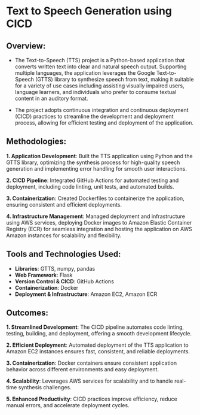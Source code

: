 # Text to Speech Generation using CICD

## Overview:

- The Text-to-Speech (TTS) project is a Python-based application that converts written text into clear and natural speech output. Supporting multiple languages, the application leverages the Google Text-to-Speech (GTTS) library to synthesize speech from text, making it suitable for a variety of use cases including assisting visually impaired users, language learners, and individuals who prefer to consume textual content in an auditory format.

- The project adopts continuous integration and continuous deployment (CICD) practices to streamline the development and deployment process, allowing for efficient testing and deployment of the application.

## Methodologies:

**1. Application Development**: Built the TTS application using Python and the GTTS library, optimizing the synthesis process for high-quality speech generation and implementing error handling for smooth user interactions.

**2. CICD Pipeline**: Integrated GitHub Actions for automated testing and deployment, including code linting, unit tests, and automated builds.

**3. Containerization**: Created Dockerfiles to containerize the application, ensuring consistent and efficient deployments.

**4. Infrastructure Management**: Managed deployment and infrastructure using AWS services, deploying Docker images to Amazon Elastic Container Registry (ECR) for seamless integration and hosting the application on AWS Amazon instances for scalability and flexibility.

## Tools and Technologies Used:

* **Libraries**: GTTS, numpy, pandas
* **Web Framework**: Flask
* **Version Control & CICD**: GitHub Actions
* **Containerization**: Docker
* **Deployment & Infrastructure**: Amazon EC2, Amazon ECR

## Outcomes:

**1. Streamlined Development**: The CICD pipeline automates code linting, testing, building, and deployment, offering a smooth development lifecycle.

**2. Efficient Deployment**: Automated deployment of the TTS application to Amazon EC2 instances ensures fast, consistent, and reliable deployments.

**3. Containerization**: Docker containers ensure consistent application behavior across different environments and easy deployment.

**4. Scalability**: Leverages AWS services for scalability and to handle real-time synthesis challenges.

**5. Enhanced Productivity**: CICD practices improve efficiency, reduce manual errors, and accelerate deployment cycles.

